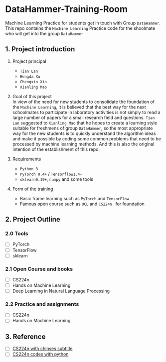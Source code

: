 # DataHammer-Training-Room
Machine Learning Practice for students get in touch with Group `DataHammer`.
This repo contains the `Machine Learning` Practice code for the shoolmate who will get into the group `DataHammer`

## 1. Project introduction
1. Project principal  
   * `Tian Lan`
   * `Hengda Xu`
   * `Chengxin Xin`
   * `Xianling Mao`

2. Goal of this project  
     In view of the need for new students to consolidate the foundation of the `Machine Learning`, it is believed that the best way for the next schoolmates to participate in laboratory activities is not simply to read a large number of papers for a small research field and questions. `Tian Lan` suggested to `Xianling Mao` that he hopes to create a learning style suitable for freshmens of group `DataHammer`, so the most appropriate way for the new students is to quickly understand the algorithm ideas and make it possible by coding some common problems that need to be processed by machine learning methods. And this is also the original intention of the establishment of this repo.

3. Requirements  
    * `Python 3`
    * `PyTorch 0.4+` / `Tensorflow1.4+`
    * `sklearn0.19+`, `numpy` and some tools

4. Form of the training
    * Basic frame learning such as `PyTorch` and `TensorFlow`
    * Famous open course such as `UCL` and `CS224n ` for foundation

## 2. Project Outline
### 2.0 Tools

- [ ] PyTorch
- [ ] TensorFlow
- [ ] sklearn

### 2.1 Open Course and books

- [ ] CS224n
- [ ] Hands on Machine Learning
- [ ] Deep Learning in Natural Language Processing

### 2.2 Practice and assignments

- [ ] CS224n
- [ ] Hands on Machine Learning

## 3. Reference

- [ ] [CS224n with chinses subtitle](http://www.mooc.ai/course/494)
- [ ] [CS224n codes with python](https://github.com/hankcs/CS224n)